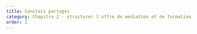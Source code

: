 ```yaml
---
title: Constats partagés
category: Chapitre 2 - structurer l'offre de médiation et de formation au numérique
order: 2
---
```

